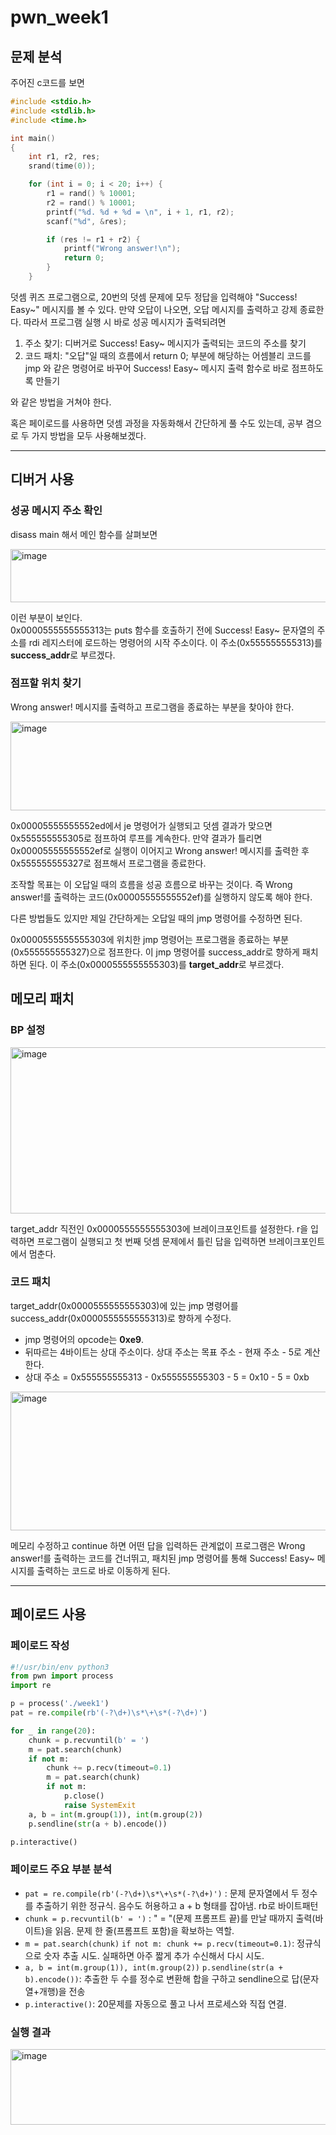 pwn_week1
=============


## 문제 분석

주어진 c코드를 보면

```c
#include <stdio.h>
#include <stdlib.h>
#include <time.h>

int main()
{
    int r1, r2, res;
    srand(time(0)); 

    for (int i = 0; i < 20; i++) {
        r1 = rand() % 10001;
        r2 = rand() % 10001;
        printf("%d. %d + %d = \n", i + 1, r1, r2);
        scanf("%d", &res);

        if (res != r1 + r2) {
            printf("Wrong answer!\n");
            return 0;
        }
    }
```

덧셈 퀴즈 프로그램으로, 20번의 덧셈 문제에 모두 정답을 입력해야 "Success! Easy~" 메시지를 볼 수 있다. 만약 오답이 나오면, 오답 메시지를 출력하고 강제 종료한다. 
따라서 프로그램 실행 시 바로 성공 메시지가 출력되려면     

1. 주소 찾기: 디버거로 Success! Easy~ 메시지가 출력되는 코드의 주소를 찾기
2. 코드 패치: "오답"일 때의 흐름에서 return 0; 부분에 해당하는 어셈블리 코드를 jmp 와 같은 명령어로 바꾸어
   Success! Easy~ 메시지 출력 함수로 바로 점프하도록 만들기

와 같은 방법을 거쳐야 한다. 

혹은 페이로드를 사용하면 덧셈 과정을 자동화해서 간단하게 풀 수도 있는데, 공부 겸으로 두 가지 방법을 모두 사용해보겠다.


--------------------------------



## 디버거 사용

### 성공 메시지 주소 확인

disass main 해서 메인 함수를 살펴보면

<img width="762" height="85" alt="image" src="https://github.com/user-attachments/assets/36068d12-2573-4ce5-94ac-9f46184dca8b" />

이런 부분이 보인다.     
0x0000555555555313는 puts 함수를 호출하기 전에 Success! Easy~ 문자열의 주소를 
rdi 레지스터에 로드하는 명령어의 시작 주소이다. 
이 주소(0x555555555313)를 **success_addr**로 부르겠다.


### 점프할 위치 찾기

Wrong answer! 메시지를 출력하고 프로그램을 종료하는 부분을 찾아야 한다. 

<img width="910" height="142" alt="image" src="https://github.com/user-attachments/assets/f9fdff58-16a2-4168-832d-2cd2b92a0ec0" />

0x00005555555552ed에서 je 명령어가 실행되고 
덧셈 결과가 맞으면 0x555555555305로 점프하여 루프를 계속한다. 
만약 결과가 틀리면 0x00005555555552ef로 실행이 이어지고
Wrong answer! 메시지를 출력한 후 0x555555555327로 점프해서 프로그램을 종료한다.    

조작할 목표는 이 오답일 때의 흐름을 성공 흐름으로 바꾸는 것이다. 
즉 Wrong answer!를 출력하는 코드(0x00005555555552ef)를 실행하지 않도록 해야 한다.

다른 방법들도 있지만 제일 간단하게는 오답일 때의 jmp 명령어를 수정하면 된다.    

0x0000555555555303에 위치한 jmp 명령어는 프로그램을 종료하는 부분(0x555555555327)으로 점프한다.
이 jmp 명령어를 success_addr로 향하게 패치하면 된다. 
이 주소(0x0000555555555303)를 **target_addr**로 부르겠다.


## 메모리 패치

### BP 설정

<img width="660" height="266" alt="image" src="https://github.com/user-attachments/assets/d839ff7d-62f3-4131-a169-f04f46f8858f" />

target_addr 직전인 0x0000555555555303에 브레이크포인트를 설정한다. 
r을 입력하면 프로그램이 실행되고 첫 번째 덧셈 문제에서 틀린 답을 입력하면 브레이크포인트에서 멈춘다.

### 코드 패치

target_addr(0x0000555555555303)에 있는 jmp 명령어를 success_addr(0x0000555555555313)로 향하게 수정다.

* jmp 명령어의 opcode는 **0xe9**.
* 뒤따르는 4바이트는 상대 주소이다. 상대 주소는 목표 주소 - 현재 주소 - 5로 계산한다.
* 상대 주소 = 0x555555555313 - 0x555555555303 - 5 = 0x10 - 5 = 0xb

<img width="586" height="222" alt="image" src="https://github.com/user-attachments/assets/afe07cff-b2ee-470d-bcbd-382888ac1d31" />

메모리 수정하고 continue 하면 어떤 답을 입력하든 관계없이 프로그램은 Wrong answer!를 출력하는 코드를 건너뛰고, 패치된 jmp 명령어를 통해 Success! Easy~ 메시지를 출력하는 코드로 바로 이동하게 된다.


-----------------


## 페이로드 사용

### 페이로드 작성


```python
#!/usr/bin/env python3
from pwn import process
import re

p = process('./week1')
pat = re.compile(rb'(-?\d+)\s*\+\s*(-?\d+)')

for _ in range(20):
    chunk = p.recvuntil(b' = ')
    m = pat.search(chunk)
    if not m:
        chunk += p.recv(timeout=0.1)
        m = pat.search(chunk)
        if not m:
            p.close()
            raise SystemExit
    a, b = int(m.group(1)), int(m.group(2))
    p.sendline(str(a + b).encode())

p.interactive()
```

### 페이로드 주요 부분 분석 

* `pat = re.compile(rb'(-?\d+)\s*\+\s*(-?\d+)')` : 문제 문자열에서 두 정수를 추출하기 위한 정규식. 음수도 허용하고 a + b 형태를 잡아냄. rb로 바이트패턴
* `chunk = p.recvuntil(b' = ')` : " = "(문제 프롬프트 끝)를 만날 때까지 출력(바이트)을 읽음. 문제 한 줄(프롬프트 포함)을 확보하는 역할. 
* `m = pat.search(chunk)` `if not m: chunk += p.recv(timeout=0.1)`: 정규식으로 숫자 추출 시도. 실패하면 아주 짧게 추가 수신해서 다시 시도.
* `a, b = int(m.group(1)), int(m.group(2))` `p.sendline(str(a + b).encode())`: 추출한 두 수를 정수로 변환해 합을 구하고 sendline으로 답(문자열+개행)을 전송
* `p.interactive()`: 20문제를 자동으로 풀고 나서 프로세스와 직접 연결.


### 실행 결과


<img width="703" height="121" alt="image" src="https://github.com/user-attachments/assets/870ef640-2fd3-4064-bae8-80d617e5d51f" />






